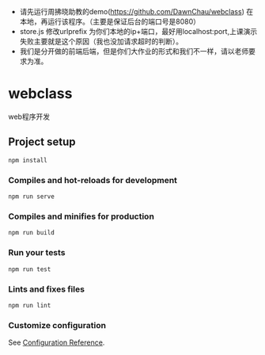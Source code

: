 * 请先运行周拂晓助教的demo(https://github.com/DawnChau/webclass) 在本地，再运行该程序。（主要是保证后台的端口号是8080）
* store.js 修改urlprefix 为你们本地的ip+端口，最好用localhost:port,上课演示失败主要就是这个原因（我也没加请求超时的判断）。
* 我们是分开做的前端后端，但是你们大作业的形式和我们不一样，请以老师要求为准。

# webclass
web程序开发
## Project setup
```
npm install
```

### Compiles and hot-reloads for development
```
npm run serve
```

### Compiles and minifies for production
```
npm run build
```

### Run your tests
```
npm run test
```

### Lints and fixes files
```
npm run lint
```

### Customize configuration
See [Configuration Reference](https://cli.vuejs.org/config/).
